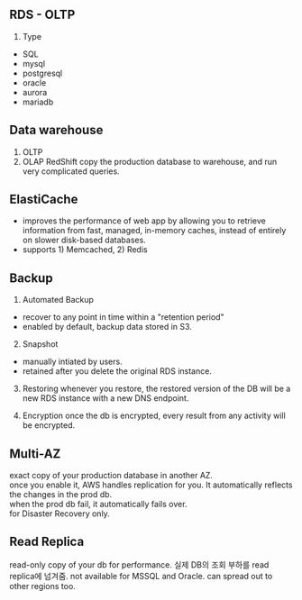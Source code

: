 
## RDS - OLTP
1. Type
* SQL
* mysql
* postgresql
* oracle
* aurora
* mariadb


## Data warehouse
1. OLTP
2. OLAP
RedShift
copy the production database to warehouse, and run very complicated queries.

## ElastiCache
* improves the performance of web app by allowing you to retrieve information from fast, managed, in-memory caches, instead of entirely on slower disk-based databases. 
* supports 1) Memcached, 2) Redis


## Backup
1. Automated Backup
* recover to any point in time within a "retention period"
* enabled by default, backup data stored in S3.

2. Snapshot
* manually intiated by users.
* retained after you delete the original RDS instance.

3. Restoring
whenever you restore, the restored version of the DB will be a new RDS instance with a new DNS endpoint.

4. Encryption
once the db is encrypted, every result from any activity will be encrypted.

## Multi-AZ
exact copy of your production database in another AZ. <br />
once you enable it, AWS handles replication for you. It automatically reflects the changes in the prod db.<br />
when the prod db fail, it automatically fails over.<br />
for Disaster Recovery only.<br />

## Read Replica
read-only copy of your db for performance.
실제 DB의 조회 부하를 read replica에 넘겨줌.
not available for MSSQL and Oracle.
can spread out to other regions too.